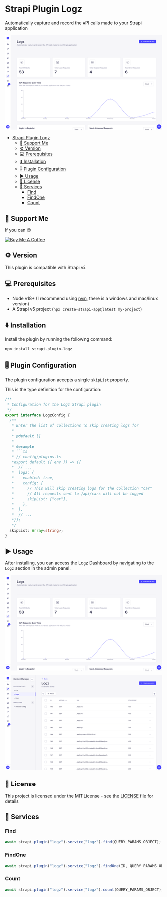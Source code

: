 # Strapi Plugin Logz

Automatically capture and record the API calls made to your Strapi application

![Screenshot of an imported design](./imgs/cover.png)

- [Strapi Plugin Logz](#strapi-plugin-logz)
  - [💸 Support Me](#-support-me)
  - [⚙️ Version](#️-version)
  - [💻 Prerequisites](#-prerequisites)
  - [⬇️ Installation](#️-installation)
  - [🎚️ Plugin Configuration](#️-plugin-configuration)
  - [▶️ Usage](#️-usage)
  - [📝 License](#-license)
  - [🚀 Services](#-services)
    - [Find](#find)
    - [FindOne](#findone)
    - [Count](#count)

## 💸 Support Me

If you can 😊

<a href="https://buymeacoffee.com/llehXIrI8g" target="_blank"><img src="https://www.buymeacoffee.com/assets/img/custom_images/orange_img.png" alt="Buy Me A Coffee" style="height: 41px !important;width: 174px !important" ></a>

## ⚙️ Version

This plugin is compatible with Strapi v5.

## 💻 Prerequisites

- Node v18+ (I recommend using [nvm](https://github.com/nvm-sh/nvm), there is a windows and mac/linux version)
- A Strapi v5 project (`npx create-strapi-app@latest my-project`)

## ⬇️ Installation

Install the plugin by running the following command:

```bash
npm install strapi-plugin-logz
```

## 🎚️ Plugin Configuration

The plugin configuration accepts a single `skipList` property.

This is the type definition for the configuration:

````ts
/**
 * Configuration for the Logz Strapi plugin
 */
export interface LogzConfig {
  /**
   * Enter the list of collections to skip creating logs for
   *
   * @default []
   *
   * @example
   * ```ts
   * // config/plugins.ts
   *export default ({ env }) => ({
   *  // ...
   *  logz: {
   *    enabled: true,
   *    config: {
   *      // This will skip creating logs for the collection "car"
   *      // All requests sent to /api/cars will not be logged
   *      skipList: ["car"],
   *    },
   *  },
   *  // ...
   *});
   */
  skipList: Array<string>;
}
````

## ▶️ Usage

After installing, you can access the Logz Dashboard by navigating to the `Logz` section in the admin panel.

![Admin Area](./imgs/cover.png)

![Content Manager Area](./imgs/cm.png)

## 📝 License

This project is licensed under the MIT License - see the [LICENSE](LICENSE.md) file for details

## 🚀 Services

### Find

```ts
await strapi.plugin("logz").service("logz").find(QUERY_PARAMS_OBJECT);
```

### FindOne

```ts
await strapi.plugin("logz").service("logz").findOne(ID, QUERY_PARAMS_OBJECT);
```

### Count

```ts
await strapi.plugin("logz").service("logz").count(QUERY_PARAMS_OBJECT);
```
